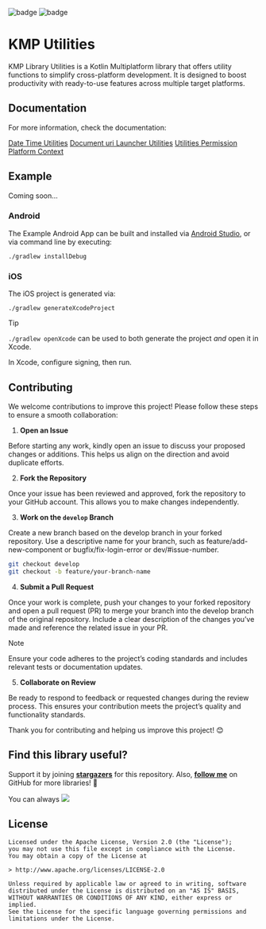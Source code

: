 ![badge][badge-android]
![badge][badge-ios]

# KMP Utilities

KMP Library Utilities is a Kotlin Multiplatform library that offers utility functions to 
simplify cross-platform development. It is designed to boost productivity with ready-to-use 
features across multiple target platforms.

## Documentation

For more information, check the documentation:

[Date Time Utilities](/documentation/FeinnDateTime.md)
[Document uri Launcher Utilities](/documentation/FeinnLauncher.md)
[Utilities Permission](/documentation/FeinnPermission.md)
[Platform Context](/documentation/FeinnPlatformContext.md)

## Example

Coming soon...

### Android

The Example Android App can be built and installed via [Android Studio], or via command line by 
executing:

```shell
./gradlew installDebug
```

### iOS

The iOS project is generated via:

```shell
./gradlew generateXcodeProject
```

> [!TIP]
> `./gradlew openXcode` can be used to both generate the project _and_ open it in Xcode.

In Xcode, configure signing, then run.

## Contributing

We welcome contributions to improve this project! Please follow these steps to ensure a smooth 
collaboration:

1. **Open an Issue**

Before starting any work, kindly open an issue to discuss your proposed changes or additions. 
This helps us align on the direction and avoid duplicate efforts.

2. **Fork the Repository**

Once your issue has been reviewed and approved, fork the repository to your GitHub account. 
This allows you to make changes independently.

3. **Work on the `develop` Branch**

Create a new branch based on the develop branch in your forked repository. 
Use a descriptive name for your branch, such as feature/add-new-component or bugfix/fix-login-error 
or dev/#issue-number.

```bash
git checkout develop
git checkout -b feature/your-branch-name
```

4. **Submit a Pull Request**

Once your work is complete, push your changes to your forked repository and open a pull request (PR) 
to merge your branch into the develop branch of the original repository. Include a clear description 
of the changes you’ve made and reference the related issue in your PR.

> [!NOTE]
> Ensure your code adheres to the project’s coding standards and includes relevant tests or 
> documentation updates.

5. **Collaborate on Review**

Be ready to respond to feedback or requested changes during the review process. This ensures your 
contribution meets the project’s quality and functionality standards.

Thank you for contributing and helping us improve this project! 😊

## Find this library useful?
Support it by joining __[stargazers](https://github.com/azisanw19/kmp-utilities/stargazers)__ for this repository.
Also, __[follow me](https://github.com/azisanw19)__ on GitHub for more libraries! 🤩

You can always <a href="https://buymeacoffee.com/azisanw19"><img src="https://img.buymeacoffee.com/button-api/?text=Buy%20me%20a%20coffee&emoji=&slug=azisanw19&button_colour=FFDD00&font_colour=000000&font_family=Cookie&outline_colour=000000&coffee_colour=ffffff"></a>

## License

```
Licensed under the Apache License, Version 2.0 (the "License");
you may not use this file except in compliance with the License.
You may obtain a copy of the License at

> http://www.apache.org/licenses/LICENSE-2.0

Unless required by applicable law or agreed to in writing, software
distributed under the License is distributed on an "AS IS" BASIS,
WITHOUT WARRANTIES OR CONDITIONS OF ANY KIND, either express or implied.
See the License for the specific language governing permissions and
limitations under the License.
```







[Android Studio]: https://developer.android.com/studio

[badge-android]: http://img.shields.io/badge/platform-android-6EDB8D.svg?style=flat
[badge-ios]: http://img.shields.io/badge/platform-ios-CDCDCD.svg?style=flat
[badge-js]: http://img.shields.io/badge/platform-js-F8DB5D.svg?style=flat
[badge-jvm]: http://img.shields.io/badge/platform-jvm-DB413D.svg?style=flat
[badge-linux]: http://img.shields.io/badge/platform-linux-2D3F6C.svg?style=flat
[badge-windows]: http://img.shields.io/badge/platform-windows-4D76CD.svg?style=flat
[badge-mac]: http://img.shields.io/badge/platform-macos-111111.svg?style=flat
[badge-watchos]: http://img.shields.io/badge/platform-watchos-C0C0C0.svg?style=flat
[badge-tvos]: http://img.shields.io/badge/platform-tvos-808080.svg?style=flat
[badge-wasm]: https://img.shields.io/badge/platform-wasm-624FE8.svg?style=flat